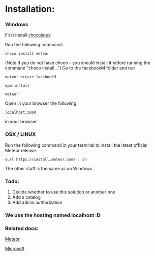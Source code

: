 # Installation:
### Windows

First install [chocolatey](https://chocolatey.org/install)

Run the following command:
```
choco install meteor
```
(Note if you do not have choco - you should install it before running the command "choco install...")
Go to the facebookM folder
and run 
```
meteor create facebookM
```
```
npm install
```
```
meteor
```
Open in your browser the following:
```
localhost:3000
```
in your browser
### OSX / LINUX
Run the following command in your terminal to install the latest official Meteor release:
```
curl https://install.meteor.com/ | sh
```
The other stuff is the same as on Windows
### Todo:
1) Decide whether to use this solution or another one
2) Add a catalog
3) Add admin authorization
### We use the hosting named localhost :D
### Related docs:
[Meteor](http://docs.meteor.com/api/accounts.html#Meteor-loginWith<ExternalService>)

[Microsoft](https://apps.dev.microsoft.com/#/appList)



